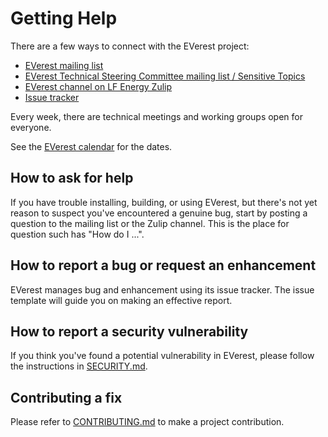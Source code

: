 # Getting Help

There are a few ways to connect with the EVerest project:

*   [EVerest mailing list](https://lists.lfenergy.org/g/everest)
*   [EVerest Technical Steering Committee mailing list / Sensitive Topics](https://lists.lfenergy.org/g/everest-tsc)
*   [EVerest channel on LF Energy Zulip](https://lfenergy.zulipchat.com/)
*   [Issue tracker](https://github.com/EVerest/EVerest/issues)

Every week, there are technical meetings and working groups open for everyone.

See the [EVerest calendar](https://lists.lfenergy.org/g/everest/calendar) for the dates.

## How to ask for help

If you have trouble installing, building, or using EVerest, but there's not yet reason to suspect you've encountered a genuine bug,
start by posting a question to the mailing list or the Zulip channel. This is the place for question such has "How do I ...".

## How to report a bug or request an enhancement

EVerest manages bug and enhancement using its issue tracker. The issue template will guide you on making an effective report.

## How to report a security vulnerability

If you think you've found a potential vulnerability in EVerest, please follow the instructions in [SECURITY.md](SECURITY.md).

## Contributing a fix

Please refer to [CONTRIBUTING.md](CONTRIBUTING.md) to make a project contribution.
